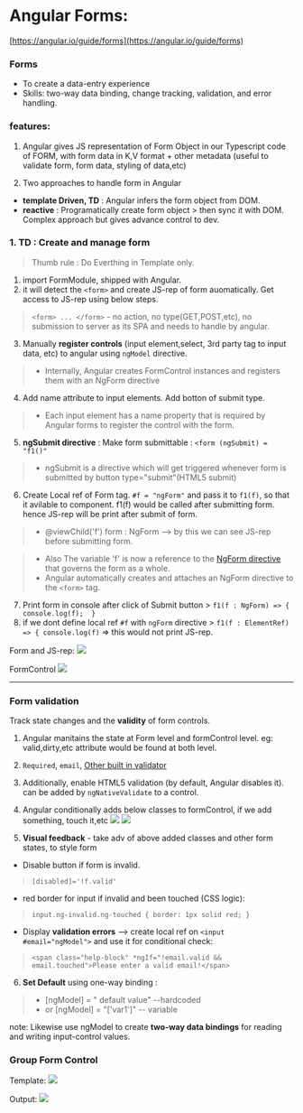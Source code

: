 
# Angular Forms: 
[https://angular.io/guide/forms](https://angular.io/guide/forms)

### Forms
- To create a data-entry experience
- Skills: two-way data binding, change tracking, validation, and error handling.

### features:
1. Angular gives JS representation of Form Object in our Typescript code of FORM, with form data in K,V format  +  other metadata (useful to validate form, form data, styling of data,etc)

2. Two approaches to handle form in Angular
- **template Driven, TD** : Angular infers the form object from DOM.
- **reactive** : Programatically create form object > then sync it with DOM. Complex approach but gives advance control to dev.

### 1. TD : Create and manage form 
> Thumb rule : Do Everthing  in Template only.
1. import FormModule, shipped with Angular.
2. it will detect the `<form>` and create JS-rep of form auomatically. Get access to JS-rep using below steps.
> `<form> ... </form>` - no action, no type(GET,POST,etc), no submission to server as its SPA and needs to handle by angular.

3. Manually **register controls** (input element,select, 3rd party  tag to input data, etc) to angular using `ngModel` directive. 
> - Internally, Angular creates FormControl instances and registers them with an NgForm directive
4. Add name attribute to input elements. Add botton of submit type.
> - Each input element has a name property that is required by Angular forms to register the control with the form.
5. **ngSubmit directive** : Make form submittable  : `<form (ngSubmit) = "f1()"`
> - ngSubmit is a directive which will get triggered whenever form is submitted by button type="submit"(HTML5 submit)
6. Create Local ref of Form tag. `#f = "ngForm"` and pass it to `f1(f)`, so that it avilable to component. f1(f) would be called after submitting form. hence JS-rep will be print after submit of form. 

> - @viewChild('f') form : NgForm --> by this we can see JS-rep before submitting form.

> - Also The variable 'f' is now a reference to the [NgForm directive](https://angular.io/api/forms/NgForm) that governs the form as a whole.
> - Angular automatically creates and attaches an NgForm directive to the `<form>` tag.

7. Print form in console after click of Submit button > `f1(f : NgForm) => { console.log(f); 
}`
8. if we dont  define local ref `#f` with `ngForm` directive >  `f1(f : ElementRef) => { console.log(f)` => this would not print JS-rep.

Form and JS-rep:
![](https://github.com/lekhrajdinkar/NG6/blob/master/notes/assets/form1.PNG)

FormControl
![](https://github.com/lekhrajdinkar/NG6/blob/master/notes/assets/form2.PNG)

***

### Form validation
Track state changes and the **validity** of form controls.
1. Angular manitains the state at Form level and formControl level. eg: valid,dirty,etc attribute would be found at both level.

2. `Required`, `email`, [Other built in validator](https://angular.io/api/forms/Validators)
3. Additionally,  enable HTML5 validation (by default, Angular disables it). can be added by `ngNativeValidate`  to a control.
4. Angular conditionally adds below classes to formControl, if we add something, touch it,etc
![](https://github.com/lekhrajdinkar/NG6/blob/master/notes/assets/form3.PNG)
![](https://github.com/lekhrajdinkar/NG6/blob/master/notes/assets/form4.PNG)

5. **Visual feedback** - take adv of above added classes and other form states, to style form

- Disable button if  form is invalid. 
> `[disabled]='!f.valid'`

- red border for input if invalid and been touched (CSS logic):
>`input.ng-invalid.ng-touched {
 border: 1px solid red;
}`

- Display **validation errors** --> create local ref on `<input #email="ngModel">` and use it for conditional check:

> `<span class="help-block" *ngIf="!email.valid && email.touched">Please enter a valid email!</span>`

6. **Set Default** using one-way binding : 
> - [ngModel] = " default value" --hardcoded
>-  or [ngModel] = "['var1']" -- variable

note:  Likewise use ngModel to create **two-way data bindings** for reading and writing input-control values.

### Group Form Control

Template:
![](https://github.com/lekhrajdinkar/NG6/blob/master/notes/assets/form5.PNG)

Output:
![](https://github.com/lekhrajdinkar/NG6/blob/master/notes/assets/form6.PNG)





